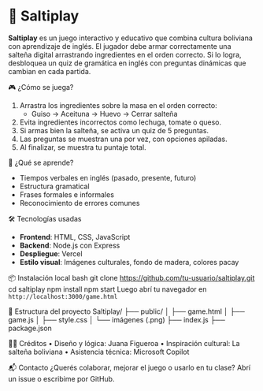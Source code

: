 # 🥟 Saltiplay
**Saltiplay** es un juego interactivo y educativo que combina cultura boliviana con aprendizaje de inglés. El jugador debe armar correctamente una salteña digital arrastrando ingredientes en el orden correcto. Si lo logra, desbloquea un quiz de gramática en inglés con preguntas dinámicas que cambian en cada partida.
 
 🎮 ¿Cómo se juega?
1. Arrastra los ingredientes sobre la masa en el orden correcto:
   - Guiso → Aceituna → Huevo → Cerrar salteña
2. Evita ingredientes incorrectos como lechuga, tomate o queso.
3. Si armas bien la salteña, se activa un quiz de 5 preguntas.
4. Las preguntas se muestran una por vez, con opciones apiladas.
5. Al finalizar, se muestra tu puntaje total.
 
 🧠 ¿Qué se aprende?
- Tiempos verbales en inglés (pasado, presente, futuro)
- Estructura gramatical
- Frases formales e informales
- Reconocimiento de errores comunes

 🛠️ Tecnologías usadas
- **Frontend**: HTML, CSS, JavaScript
- **Backend**: Node.js con Express
- **Despliegue**: Vercel
- **Estilo visual**: Imágenes culturales, fondo de madera, colores pacay

 📦 Instalación local
bash
git clone https://github.com/tu-usuario/saltiplay.git
cd saltiplay
npm install
npm start
Luego abrí tu navegador en `http://localhost:3000/game.html`

📁 Estructura del proyecto
Saltiplay/
├── public/
│   ├── game.html
│   ├── game.js
│   ├── style.css
│   └── imágenes (.png)
├── index.js
├── package.json

👨‍🍳 Créditos
• Diseño y lógica: Juana Figueroa 
• Inspiración cultural: La salteña boliviana
• Asistencia técnica: Microsoft Copilot

📬 Contacto
¿Querés colaborar, mejorar el juego o usarlo en tu clase? Abrí un issue o escribime por GitHub.
